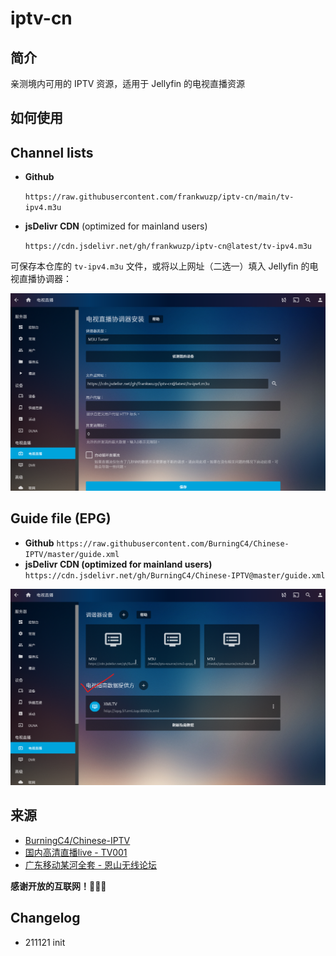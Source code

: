 # iptv-cn
## 简介

亲测境内可用的 IPTV 资源，适用于 Jellyfin 的电视直播资源

## 如何使用

## Channel lists

- **Github**

  `https://raw.githubusercontent.com/frankwuzp/iptv-cn/main/tv-ipv4.m3u`

- **jsDelivr CDN** (optimized for mainland users)

  `https://cdn.jsdelivr.net/gh/frankwuzp/iptv-cn@latest/tv-ipv4.m3u`

可保存本仓库的 `tv-ipv4.m3u` 文件，或将以上网址（二选一）填入 Jellyfin 的电视直播协调器：

![jellyfin-setting](./image/jellyfin-settings.png)

## Guide file (EPG)

- **Github**
  `https://raw.githubusercontent.com/BurningC4/Chinese-IPTV/master/guide.xml`
- **jsDelivr CDN (optimized for mainland users)**
  `https://cdn.jsdelivr.net/gh/BurningC4/Chinese-IPTV@master/guide.xml`

![jellyfin-epg](./image/jellyfin-epg.png)

## 来源

- [BurningC4/Chinese-IPTV](https://github.com/BurningC4/Chinese-IPTV)
- [国内高清直播live - TV001](http://www.tv001.vip/forum.php?mod=viewthread&tid=3)
- [广东移动某河全套 - 恩山无线论坛](https://www.right.com.cn/forum/thread-6809023-1-1.html)

**感谢开放的互联网！🎉🎉🎉**

## Changelog

- 211121 init
